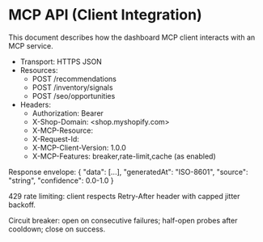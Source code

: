 # MCP API (Client Integration)

This document describes how the dashboard MCP client interacts with an MCP service.

- Transport: HTTPS JSON
- Resources:
  - POST /recommendations
  - POST /inventory/signals
  - POST /seo/opportunities
- Headers:
  - Authorization: Bearer <redacted>
  - X-Shop-Domain: <shop.myshopify.com>
  - X-MCP-Resource: <ResourceName>
  - X-Request-Id: <uuid>
  - X-MCP-Client-Version: 1.0.0
  - X-MCP-Features: breaker,rate-limit,cache (as enabled)

Response envelope:
{
  "data": [...],
  "generatedAt": "ISO-8601",
  "source": "string",
  "confidence": 0.0-1.0
}

429 rate limiting: client respects Retry-After header with capped jitter backoff.

Circuit breaker: open on consecutive failures; half-open probes after cooldown; close on success.